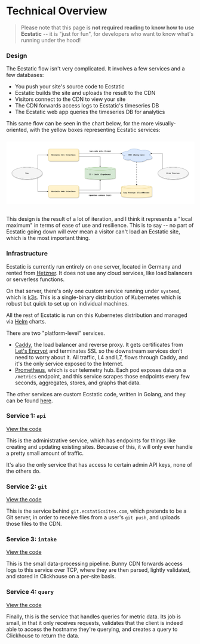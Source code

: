 # Technical Overview

> Please note that this page is **not required reading to know how to use Ecstatic** -- it is "just for fun", for developers who want to know what's running under the hood!

### Design

The Ecstatic flow isn't very complicated. It involves a few services and a few databases:

* You push your site's source code to Ecstatic
* Ecstatic builds the site and uploads the result to the CDN
* Visitors connect to the CDN to view your site
* The CDN forwards access logs to Ecstatic's timeseries DB
* The Ecstatic web app queries the timeseries DB for analytics

This same flow can be seen in the chart below, for the more visually-oriented, with the yellow boxes representing Ecstatic services:

<div style="display: flex; justify-content: center; margin-top: 24px; margin-bottom: 32px;">
  <img src="assets/Ecstatic-3.drawio.png"/>
</div>

This design is the result of a lot of iteration, and I think it represents a "local maximum" in terms of ease of use and resilience. This is to say -- no part of Ecstatic going down will ever mean a visitor can't load an Ecstatic site, which is the most important thing.

### Infrastructure

Ecstatic is currently run entirely on one server, located in Germany and rented from [Hetzner](https://www.hetzner.com/). It does not use any cloud services, like load balancers or serverless functions.

On that server, there's only one custom service running under `systemd`, which is [k3s](https://k3s.io/). This is a single-binary distribution of Kubernetes which is robust but quick to set up on individual machines.

All the rest of Ecstatic is run on this Kubernetes distribution and managed via [Helm](https://helm.sh/) charts.

There are two "platform-level" services.

* [Caddy](https://caddyserver.com/), the load balancer and reverse proxy. It gets certificates from [Let's Encrypt](https://letsencrypt.org/) and terminates SSL so the downstream services don't need to worry about it. All traffic, L4 and L7, flows through Caddy, and it's the only service exposed to the Internet.
* [Prometheus](https://prometheus.io/), which is our telemetry hub. Each pod exposes data on a `/metrics` endpoint, and this service scrapes those endpoints every few seconds, aggregates, stores, and graphs that data.

The other services are custom Ecstatic code, written in Golang, and they can be found [here](https://github.com/ecstaticsites/go).

### Service 1: `api`

[View the code](https://github.com/ecstaticsites/go/tree/main/cmd/api)

This is the administrative service, which has endpoints for things like creating and updating existing sites. Because of this, it will only ever handle a pretty small amount of traffic.

It's also the only service that has access to certain admin API keys, none of the others do.

### Service 2: `git`

[View the code](https://github.com/ecstaticsites/go/tree/main/cmd/git)

This is the service behind `git.ecstaticsites.com`, which pretends to be a Git server, in order to receive files from a user's `git push`, and uploads those files to the CDN.

### Service 3: `intake`

[View the code](https://github.com/ecstaticsites/go/tree/main/cmd/intake)

This is the small data-processing pipeline. Bunny CDN forwards access logs to this service over TCP, where they are then parsed, lightly validated, and stored in Clickhouse on a per-site basis.

### Service 4: `query`

[View the code](https://github.com/ecstaticsites/go/tree/main/cmd/query)

Finally, this is the service that handles queries for metric data. Its job is small, in that it only receives requests, validates that the client is indeed able to access the hostname they're querying, and creates a query to Clickhouse to return the data.
